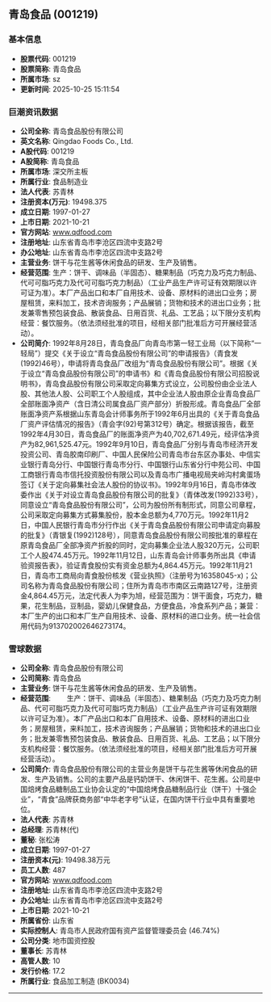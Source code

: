 ## 青岛食品 (001219)

### 基本信息

- **股票代码**: 001219
- **股票简称**: 青岛食品
- **所属市场**: sz
- **更新时间**: 2025-10-25 15:11:54

### 巨潮资讯数据

- **公司全称**: 青岛食品股份有限公司
- **英文名称**: Qingdao Foods Co., Ltd.
- **A股代码**: 001219
- **A股简称**: 青岛食品
- **所属市场**: 深交所主板
- **所属行业**: 食品制造业
- **法人代表**: 苏青林
- **注册资本(万元)**: 19498.375
- **成立日期**: 1997-01-27
- **上市日期**: 2021-10-21
- **官方网站**: www.qdfood.com
- **注册地址**: 山东省青岛市李沧区四流中支路2号
- **办公地址**: 山东省青岛市李沧区四流中支路2号
- **主营业务**: 饼干与花生酱等休闲食品的研发、生产及销售。
- **经营范围**: 生产：饼干、调味品（半固态）、糖果制品（巧克力及巧克力制品、代可可脂巧克力及代可可脂巧克力制品）（工业产品生产许可证有效期限以许可证为准）。本厂产品出口和本厂自用技术、设备、原材料的进出口业务；房屋租赁，来料加工，技术咨询服务；产品展销；货物和技术的进出口业务；批发兼零售预包装食品、散装食品、日用百货、礼品、工艺品；以下限分支机构经营：餐饮服务。（依法须经批准的项目，经相关部门批准后方可开展经营活动）。
- **公司简介**: 1992年8月28日，青岛食品厂向青岛市第一轻工业局（以下简称“一轻局”）提交《关于设立“青岛食品股份有限公司”的申请报告》（青食发(1992)46号），申请将青岛食品厂改组为“青岛食品股份有限公司”。根据《关于设立“青岛食品股份有限公司”的申请书》和《青岛食品股份有限公司招股说明书》，青岛食品股份有限公司采取定向募集方式设立，公司股份由企业法人股、其他法人股、公司职工个人股组成，其中企业法人股由原企业青岛食品厂全部账面净资产（含日清公司属食品厂资产部分）折股形成。青岛食品厂全部账面净资产系根据山东青岛会计师事务所于1992年6月出具的《关于青岛食品厂资产评估情况的报告》（青会字(92)号第312号）确定。根据该报告，截至1992年4月30日，青岛食品厂的账面净资产为40,702,671.49元，经评估净资产为82,961,525.47元。1992年9月10日，青岛食品厂分别与青岛市经济开发投资公司、青岛胶南印刷厂、中国人民保险公司青岛市台东区办事处、中信实业银行青岛分行、中国银行青岛市分行、中国银行山东省分行中苑公司、中国工商银行青岛市信托投资股份有限公司以及青岛市广播电视局夹岭沟村禽蛋场签订《关于定向募集社会法人股份的协议书》。1992年9月16日，青岛市体改委作出《关于对设立青岛食品股份有限公司的批复》（青体改发(1992)33号），同意设立“青岛食品股份有限公司”，公司为股份所有制形式，同意公司章程，公司采取定向募集方式募集股份，股本金总额为4,770万元。1992年11月2日，中国人民银行青岛市分行作出《关于青岛食品股份有限公司申请定向募股的批复》（青银复(1992)128号），同意青岛食品股份有限公司按批准的章程在原青岛食品厂全部净资产折股的同时，定向募集企业法人股320万元，公司职工个人股474.45万元。1992年11月12日，山东青岛会计师事务所出具《申请验资报告表》，验证青食股份实有资金总额为4,864.45万元。1992年11月21日，青岛市工商局向青食股份核发《营业执照》（注册号为16358045-x)；公司名称为青岛食品股份有限公司；住所为青岛市市南区云南路127号，注册资金4,864.45万元，法定代表人为李为旭，经营范围为：饼干面食，巧克力，糖果，花生制品，豆制品，婴幼儿保健食品，方便食品，冷食系列产品；兼营：本厂生产的出口和本厂生产自用技术、设备、原材料的进口业务。统一社会信用代码为913702002646273174。

### 雪球数据

- **公司全称**: 青岛食品股份有限公司
- **公司简称**: 青岛食品
- **主营业务**: 饼干与花生酱等休闲食品的研发、生产及销售。
- **经营范围**: 　　生产：饼干、调味品（半固态）、糖果制品（巧克力及巧克力制品、代可可脂巧克力及代可可脂巧克力制品）（工业产品生产许可证有效期限以许可证为准）。本厂产品出口和本厂自用技术、设备、原材料的进出口业务；房屋租赁，来料加工，技术咨询服务；产品展销；货物和技术的进出口业务；批发兼零售预包装食品、散装食品、日用百货、礼品、工艺品；以下限分支机构经营：餐饮服务。（依法须经批准的项目，经相关部门批准后方可开展经营活动）。
- **公司简介**: 青岛食品股份有限公司的主营业务是饼干与花生酱等休闲食品的研发、生产及销售。公司的主要产品是钙奶饼干、休闲饼干、花生酱。公司是中国焙烤食品糖制品工业协会认定的“中国焙烤食品糖制品行业（饼干）十强企业”，“青食”品牌获商务部“中华老字号”认证，在国内饼干行业中具有重要地位。
- **法人代表**: 苏青林
- **总经理**: 苏青林(代)
- **董秘**: 张松涛
- **成立日期**: 1997-01-27
- **注册资本(元)**: 19498.38万元
- **员工人数**: 487
- **官方网站**: www.qdfood.com
- **注册地址**: 山东省青岛市李沧区四流中支路2号
- **办公地址**: 山东省青岛市李沧区四流中支路2号
- **上市日期**: 2021-10-21
- **所属省份**: 山东省
- **实际控制人**: 青岛市人民政府国有资产监督管理委员会 (46.74%)
- **公司分类**: 地市国资控股
- **董事长**: 苏青林
- **高管人数**: 10
- **发行价格**: 17.2
- **所属行业**: 食品加工制造 (BK0034)

---